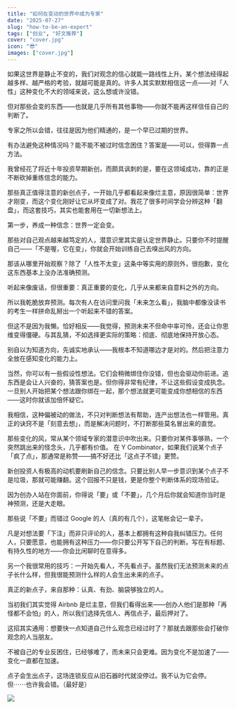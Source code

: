 ```yaml
---
title: "如何在变动的世界中成为专家"
date: "2025-07-27"
slug: "how-to-be-an-expert"
tags: ["创业", "好文推荐"]
cover: "cover.jpg"
icon: "😎"
images: ["cover.jpg"]
---
```

如果这世界是静止不变的，我们对观念的信心就能一路线性上升。某个想法经得起越多样、越严格的考验，就越可能是真的。许多人其实默默相信这一点——对「人性」这种变化不大的领域来说，这么想或许没错。



但对那些会变的东西——也就是几乎所有其他事物——你就不能再这样信任自己的判断了。



专家之所以会错，往往是因为他们精通的，是一个早已过期的世界。



有办法避免这种情况吗？能不能不被过时信念困住？答案是——可以，但得靠一点方法。



我曾经花了将近十年投资早期新创，而颇具讽刺的是，要在这领域成功，靠的正是不断砍掉重练信念的能力。



那些真正值得注意的新创点子，一开始几乎都看起来像烂主意，原因很简单：世界才刚变，而这个变化刚好让它从坏变成了对。我花了很多时间学会分辨这种「翻盘」，而这套技巧，其实也能套用在一切新想法上。



第一步，养成一种信念：世界一定会变。



那些对自己观点越来越笃定的人，潜意识里其实是认定世界静止。只要你不时提醒自己——「不是喔，它在变」，你就会开始训练自己去嗅出风的方向。



那该从哪里开始观察？除了「人性不太变」这条中等实用的原则外，很抱歉，变化这东西基本上没办法准确预测。



听起来像废话，但很重要：真正重要的变化，几乎从来都来自意料之外的方向。



所以我乾脆放弃预测。每次有人在访问里问我「未来怎么看」，我脑中都像没读书的考生一样拼命乱掰出一个听起来不错的答案。



但这不是因为我懒。恰好相反——我觉得，预测未来不但命中率可怜，还会让你思维变得僵硬。与其乱猜，不如选择更实际的策略：彻底、彻底地保持开放心态。



别自以为知道方向，先诚实地承认——我根本不知道哪边才是对的。然后把注意力全放在感知变化的能力上。



当然，你可以有一些假设性想法。它们会稍微绑住你没错，但也会驱动你前进。追东西是会让人兴奋的，猜答案也是。但你得非常有纪律，不让这些假设变成执念。
一旦别人开始把某个想法跟你绑在一起，那个想法就更可能变成你想相信的东西——这时你就该加倍怀疑它。



我相信，这种偏被动的做法，不只对判断想法有帮助，连产出想法也一样管用。真正的诀窍不是「刻意去想」，而是解决问题时，不打断那些莫名冒出来的直觉。



那些变化的风，常从某个领域专家的潜意识中吹出来。只要你对某件事够熟，一个突然跳出来的怪念头，几乎都有价值。
在 Y Combinator，如果我们说某个点子「疯了点」，那通常是称赞——搞不好还比「这点子不错」更赞。



新创投资人有极高的动机要刷新自己的信念。只要比别人早一步意识到某个点子不是垃圾，那就可能赚翻。这个回报不只是钱，更是你整个判断体系的现场验证。



因为创办人站在你面前，你得说「要」或「不要」，几个月后你就会知道你当时是神预测，还是大走眼。



那些说「不要」而错过 Google 的人（真的有几个），这笔帐会记一辈子。



凡是对想法要「下注」而非只评论的人，基本上都拥有这种自我纠错压力。任何人，只要愿意，也能拥有这种压力——你只要公开写下自己的判断。写在有标题、有持久性的地方——你会比闲聊时在意得多。



另一个我很常用的技巧：一开始先看人，不先看点子。虽然我们无法预测未来的点子长什么样，但我很能预测什么样的人会生出未来的点子。



真正的新点子，来自那种：认真、有劲、脑袋够独立的人。



当初我们其实觉得 Airbnb 是烂主意，但我们看得出来——创办人他们是那种「再怪都不会怕」的人，所以我们选择先信人、再信点子，最后押对了。



这招其实通用：想要快一点知道自己什么观念已经过时了？那就去跟那些会打破你观念的人当朋友。



不被自己的专业反困住，已经够难了，而未来只会更难。因为变化不是加速了——变化一直都在加速。



点子会生出点子，这场连锁反应从旧石器时代就没停过。我不认为它会停。
但⋯⋯也许我会错。（最好是）




![](https://prod-files-secure.s3.us-west-2.amazonaws.com/112d0858-5090-4d34-a606-b75eb8d65fd2/46476355-9cf3-4e99-9b7a-3531bc426380/1000202064.png?X-Amz-Algorithm=AWS4-HMAC-SHA256&X-Amz-Content-Sha256=UNSIGNED-PAYLOAD&X-Amz-Credential=ASIAZI2LB466WT2ME25E%2F20250930%2Fus-west-2%2Fs3%2Faws4_request&X-Amz-Date=20250930T223151Z&X-Amz-Expires=3600&X-Amz-Security-Token=IQoJb3JpZ2luX2VjEG4aCXVzLXdlc3QtMiJHMEUCIFliJskBGfyocOtn73k1AaFrDq1uHSUN5oQgwYwaXMZ%2FAiEAkVtYR5IXiucu7FbBoShuqbjEi6PPxakT5OHUGrMNPwYqiAQI9%2F%2F%2F%2F%2F%2F%2F%2F%2F%2F%2FARAAGgw2Mzc0MjMxODM4MDUiDO2s4z%2F9hZR6ZiCAuCrcA5CVnbSS3qTB5Gg7OYAy7IqY%2BJlSZKCYidT0vIAhwskOzo1vwW39xVaZqHq3p8LSaofQkHVt4TPKqXpxKwy7HW7A9ELXK6vTHm1Ngpt7qIGOzC1hL%2F7gdds%2Bp7WpPeLfbNG6RKVxVY25L5WL6Ow0ChsOO0Lpz2SbdvAtxrhaEGgmZ3BG4S7WAuc2uKROrC9B6D%2FxiAL8R7tcnCM%2FLYWW1AOFRPNA%2ByUOXI7%2F4%2BoKwkUTCLTnR2RUvHXjt%2Bd9BlaOHulgqzePbosyVatYMOWKayXF4aFvg6ycJlHTgVNVuvEqX7HyMCicncwHPXEZAUly0z3IEp11n6siPGkIeWkG320fCkfH3hWqvZNZ%2FsRaW2aMLLWnvu14sbre50nZ7xUczKdhmJrJrDSPi3M6ptrdaNOpqarH2ZPv9Xbq6LuYJbs8BQnjhilTmFrdbw2x0DDxPjoBn9%2BXmk5%2FNlstTXnm0%2FfBnJ7YFaSIouV6uHgEPHoR7mOsgS75DjnR03Nisdcob7rI0%2B4JK6D4qO%2FzMlLY60gOkMEY8jbMf9QDQLl6%2B%2BZ46uOX8ZXAs4MgmLBjw1NFdgG%2BGuID44Y9V59PWaq20klDtd4gIHnax8hHWqMPR3CAgsJslT2936wCT9UtMJSf8cYGOqUBapBJLgObN82Dqn7PfhNbNPkfxL7xWN0sibNpBaVW6B9EU1q9iC8SRUoZ4lTDtGPUgxlDVcF0mfmMyrXGoIujEC63NC720alyIN2aukVzAa5T8rLr40f%2FJRSS3m0ebJpNmr8rLCstVJ2rtZmZtPb%2FfhgcR5N0jnZDg7I4fiuhqUFZvhrVc280nMxsh%2FhY95vmHxQ71mRM5HnrZq5oYhLnmpb5O0B6&X-Amz-Signature=83d932c437e6db0ec57316b8b3aa0d7e8f89ad0333a7942d3823e4013786fa77&X-Amz-SignedHeaders=host&x-amz-checksum-mode=ENABLED&x-id=GetObject)

